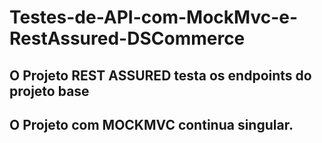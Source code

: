# Testes-de-API-com-MockMvc-e-RestAssured-DSCommerce

## O Projeto REST ASSURED testa os endpoints do projeto base
## O Projeto com MOCKMVC continua singular.
